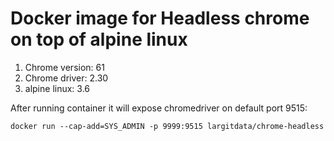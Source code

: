 Docker image for Headless chrome on top of alpine linux
============

1. Chrome version: 61
2. Chrome driver: 2.30
3. alpine linux: 3.6

After running container it will expose chromedriver on default port 9515:

`docker run --cap-add=SYS_ADMIN -p 9999:9515 largitdata/chrome-headless`
